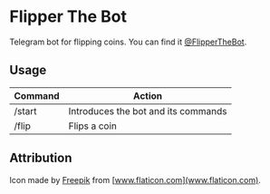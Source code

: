 # Flipper The Bot
Telegram bot for flipping coins. You can find it [@FlipperTheBot](https://t.me/FlipperTheBot).

## Usage

| Command | Action                              |
|---------|-------------------------------------|
| /start  | Introduces the bot and its commands |
| /flip   | Flips a coin                        |

## Attribution
Icon made by [Freepik](https://www.flaticon.com/authors/freepik) from [www.flaticon.com](www.flaticon.com).
